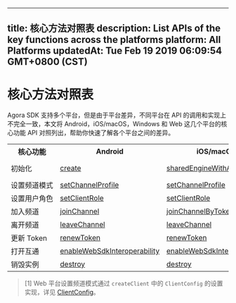 
---
title: 核心方法对照表
description: List APIs of the key functions across the platforms
platform: All Platforms
updatedAt: Tue Feb 19 2019 06:09:54 GMT+0800 (CST)
---
# 核心方法对照表
Agora SDK 支持多个平台，但是由于平台差异，不同平台在 API 的调用和实现上不完全一致，本文将 Android，iOS/macOS，Windows 和 Web 这几个平台的核心功能 API 对照列出，帮助你快速了解各个平台之间的差异。


<table>
  <tr>
    <th>核心功能</th>
    <th>Android</th>
    <th>iOS/macOS</th>
    <th>Web</th>
    <th>Windows</th>
  </tr>
  <tr>
    <td>初始化</td>
    <td><a href="https://docs.agora.io/cn/Voice/API%20Reference/java/classio_1_1agora_1_1rtc_1_1_rtc_engine.html#a35466f690d0a9332f24ea8280021d5ed">create</a></td>
    <td><a href="https://docs.agora.io/cn/Voice/API%20Reference/oc/Classes/AgoraRtcEngineKit.html#//api/name/sharedEngineWithAppId:delegate:">sharedEngineWithAppId</a></td>
    <td><a href="https://docs.agora.io/cn/Voice/API%20Reference/web/globals.html#createclient">AgoraRTC.createClient</a><br><a href="https://docs.agora.io/cn/Voice/API%20Reference/web/interfaces/agorartc.client.html#init">Client.init</a></td>
    <td><a href="https://docs.agora.io/cn/Voice/API%20Reference/cpp/group__create_agora_rtc_engine.html">createAgoraRtcEngine</a><br><a href="https://docs.agora.io/cn/Voice/API%20Reference/cpp/classagora_1_1rtc_1_1_i_rtc_engine.html#ac71db65e66942e4e0a0550e95c16890f">initialize</a></td>
  </tr>
  <tr>
    <td nowrap="nowrap">设置频道模式</td>
    <td><a href="https://docs.agora.io/cn/Voice/API%20Reference/java/classio_1_1agora_1_1rtc_1_1_rtc_engine.html#a1bfb76eb4365b8b97648c3d1b69f2bd6">setChannelProfile</a></td>
    <td><a href="https://docs.agora.io/cn/Voice/API%20Reference/oc/Classes/AgoraRtcEngineKit.html#//api/name/setChannelProfile:">setChannelProfile</a></td>
    <td><a href="https://docs.agora.io/cn/Voice/API%20Reference/web/globals.html#createclient">AgoraRTC.createClient</a><sup>[1]</sup></td>
    <td><a href="https://docs.agora.io/cn/Voice/API%20Reference/cpp/classagora_1_1rtc_1_1_i_rtc_engine.html#aab53788c74da25080bad61f0525d12ae">setChannelProfile</a></td>
  </tr>
  <tr>
    <td>设置用户角色</td>
    <td><a href="https://docs.agora.io/cn/Voice/API%20Reference/java/classio_1_1agora_1_1rtc_1_1_rtc_engine.html#aa2affa28a23d44d18b6889fba03f47ec">setClientRole</a></td>
    <td><a href="https://docs.agora.io/cn/Voice/API%20Reference/oc/Classes/AgoraRtcEngineKit.html#//api/name/setClientRole:">setClientRole</a></td>
    <td><a href="https://docs.agora.io/cn/Voice/API%20Reference/web/interfaces/agorartc.client.html#setclientrole">setClientRole</a></td>
    <td><a href="https://docs.agora.io/cn/Voice/API%20Reference/cpp/classagora_1_1rtc_1_1_i_rtc_engine.html#a89ca6a15d5a388f3c82038e74bad4040">setClientRole</a></td>
  </tr>
  <tr>
    <td>加入频道</td>
    <td><a href="https://docs.agora.io/cn/Voice/API%20Reference/java/classio_1_1agora_1_1rtc_1_1_rtc_engine.html#a8b308c9102c08cb8dafb4672af1a3b4c">joinChannel</a></td>
    <td><a href="https://docs.agora.io/cn/Voice/API%20Reference/oc/Classes/AgoraRtcEngineKit.html#//api/name/joinChannelByToken:channelId:info:uid:joinSuccess:">joinChannelByToken</a></td>
    <td><a href="https://docs.agora.io/cn/Voice/API%20Reference/web/interfaces/agorartc.client.html#join">Client.join</a></td>
    <td><a href="https://docs.agora.io/cn/Voice/API%20Reference/cpp/classagora_1_1rtc_1_1_i_rtc_engine.html#adc937172e59bd2695ea171553a88188c">joinChannel</a></td>
  </tr>
  <tr>
    <td>离开频道</td>
    <td><a href="https://docs.agora.io/cn/Voice/API%20Reference/java/classio_1_1agora_1_1rtc_1_1_rtc_engine.html#a2929e4a46d5342b68d0deb552c29d597">leaveChannel</a></td>
    <td><a href="https://docs.agora.io/cn/Voice/API%20Reference/oc/Classes/AgoraRtcEngineKit.html#//api/name/leaveChannel:">leaveChannel</a></td>
    <td><a href="https://docs.agora.io/cn/Voice/API%20Reference/web/interfaces/agorartc.client.html#leave">Client.leave</a></td>
    <td><a href="https://docs.agora.io/cn/Voice/API%20Reference/cpp/classagora_1_1rtc_1_1_i_rtc_engine.html#a51c12d209373650638bfd82e28777081">leaveChannel</a></td>
  </tr>
  <tr>
    <td>更新 Token</td>
    <td><a href="https://docs.agora.io/cn/Voice/API%20Reference/java/classio_1_1agora_1_1rtc_1_1_rtc_engine.html#af1428905e5778a9ca209f64592b5bf80">renewToken</a></td>
    <td><a href="https://docs.agora.io/cn/Voice/API%20Reference/oc/Classes/AgoraRtcEngineKit.html#//api/name/renewToken:">renewToken</a></td>
    <td><a href="https://docs.agora.io/cn/Voice/API%20Reference/web/interfaces/agorartc.client.html#renewtoken">Client.renewToken</a></td>
    <td><a href="https://docs.agora.io/cn/Voice/API%20Reference/cpp/classagora_1_1rtc_1_1_i_rtc_engine.html#a8f25b5ff97e2a070a69102e379295739">renewToken</a></td>
  </tr>
  <tr>
    <td>打开互通</td>
    <td><a href="https://docs.agora.io/cn/Voice/API%20Reference/java/classio_1_1agora_1_1rtc_1_1_rtc_engine.html#a49636ee063476d7c3da533668771fa03">enableWebSdkInteroperability</a></td>
    <td><a href="https://docs.agora.io/cn/Voice/API%20Reference/oc/Classes/AgoraRtcEngineKit.html#//api/name/enableWebSdkInteroperability:">enableWebSdkInteroperability</a></td>
    <td>N/A</td>
    <td><a href="https://docs.agora.io/cn/Voice/API%20Reference/cpp/classagora_1_1rtc_1_1_rtc_engine_parameters.html#a5b82667e75a8f299a60b9b7968da48de">enableWebSdkInteroperability</a></td>
  </tr>
  <tr>
    <td>销毁实例</td>
    <td><a href="https://docs.agora.io/cn/Voice/API%20Reference/java/classio_1_1agora_1_1rtc_1_1_rtc_engine.html#afb808cdc9025a77af7dd2bce98311bfe">destroy</a></td>
    <td><a href="https://docs.agora.io/cn/Voice/API%20Reference/oc/Classes/AgoraRtcEngineKit.html#//api/name/destroy">destroy</a></td>
    <td>N/A</td>
    <td><a href="https://docs.agora.io/cn/Voice/API%20Reference/cpp/classagora_1_1rtc_1_1_i_rtc_engine.html#afe4804c1f53bfee301c0960fda006c47">release</a></td>
  </tr>
</table>

> [1] Web 平台设置频道模式通过 `createClient` 中的 `ClientConfig` 的设置实现，详见 [ClientConfig](https://docs.agora.io/cn/Voice/API%20Reference/web/interfaces/agorartc.clientconfig.html)。

